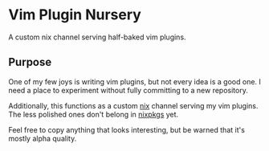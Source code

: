 # Vim Plugin Nursery
A custom nix channel serving half-baked vim plugins.

## Purpose
One of my few joys is writing vim plugins, but not every idea is a good one. I need a place to experiment without fully committing to a new repository.

Additionally, this functions as a custom [nix](nixos.org/) channel serving my vim plugins. The less polished ones don't belong in [nixpkgs](https://github.com/NixOS/nixpkgs) yet.

Feel free to copy anything that looks interesting, but be warned that it's mostly alpha quality.
